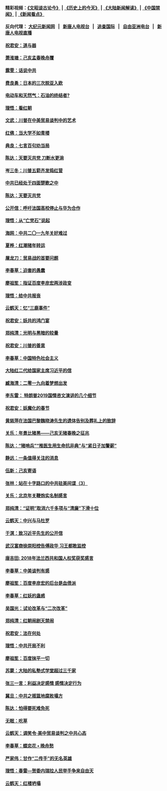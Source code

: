 #### 精彩视频：[《文昭谈古论今》](http://95.179.137.68/wenzhao) | [《历史上的今天》](http://95.179.137.68/today-in-history) | [《大陆新闻解读》](http://95.179.137.68/ntdtv-comedy) | [《中国禁闻》](http://95.179.137.68/ntdtv-news) | [《新闻看点》](http://95.179.137.68/news-insight) 

 #### 反向代理： [大纪元新闻网](http://95.179.137.68:10080/) &nbsp;&nbsp;|&nbsp;&nbsp; [新唐人电视台](http://95.179.137.68:8000/) &nbsp;&nbsp;|&nbsp;&nbsp; [追查国际](http://95.179.137.68:10010/) &nbsp;&nbsp;|&nbsp;&nbsp; [自由亚洲电台](http://95.179.137.68:9800/) &nbsp;&nbsp;|&nbsp;&nbsp; [新唐人电视直播](http://95.179.137.68/) 

#### [祝君安：道与器](../pages/nsc993/n11050653.md?t=02171237) 

#### [萧淮塘：己亥孟春晚舟覆](../pages/nsc993/n11050615.md?t=02171237) 

#### [露雯：话说中共](../pages/nsc993/n11050549.md?t=02171237) 

#### [费良勇：日本的三次脱亚入欧](../pages/nsc993/n11050067.md?t=02171237) 

#### [电动车和天然气：石油的终结者?](../pages/nsc993/n11047401.md?t=02171237) 

#### [理悟：看红朝](../pages/nsc993/n11047368.md?t=02171237) 

#### [文武：川普在中美贸易谈判中的艺术](../pages/nsc993/n11047216.md?t=02171237) 

#### [红佛：当大学不如青楼](../pages/nsc993/n11046910.md?t=02171237) 

#### [典良：七言百句劝当局](../pages/nsc993/n11046467.md?t=02171237) 

#### [陈达：天要灭共党 刀断水更淌](../pages/nsc993/n11045758.md?t=02171237) 

#### [岑三冬：川普五箭齐发捣红营](../pages/nsc993/n11045729.md?t=02171237) 

#### [中共已经处于四面楚歌之中](../pages/nsc993/n11044959.md?t=02171237) 

#### [陈达：天要灭共党](../pages/nsc993/n11043924.md?t=02171237) 

#### [公开信：呼吁法国高校停止与华为合作](../pages/nsc993/n11042967.md?t=02171237) 

#### [理悟：从“亡党石”说起](../pages/nsc993/n11042524.md?t=02171237) 

#### [海网：中共二〇一九年关好难过](../pages/nsc993/n11041415.md?t=02171237) 

#### [夏桦：红潮猪年转运](../pages/nsc993/n11041337.md?t=02171237) 

#### [屠龙刀：贸易战的首要问题](../pages/nsc993/n11040283.md?t=02171237) 

#### [李春草：迫害的愚蠢](../pages/nsc993/n11036601.md?t=02171237) 

#### [廖祖笙：指证百度李彦宏两涉政变](../pages/nsc993/n11036579.md?t=02171237) 

#### [理悟：给中共报丧](../pages/nsc993/n11036501.md?t=02171237) 

#### [云鹤天：忆“三鹿事件”](../pages/nsc993/n11036466.md?t=02171237) 

#### [祝君安：妖共的鸿门宴](../pages/nsc993/n11035387.md?t=02171237) 

#### [郑纯清：光明与黑暗的较量](../pages/nsc993/n11035337.md?t=02171237) 

#### [祝君安：川普的善意](../pages/nsc993/n11032077.md?t=02171237) 

#### [李春草：中国特色社会主义](../pages/nsc993/n11032132.md?t=02171237) 

#### [大陆红二代给国家主席习近平的信](../pages/nsc993/n11031995.md?t=02171237) 

#### [臧海清：二零一九向着梦想出发](../pages/nsc993/n11031959.md?t=02171237) 

#### [李东雷： 特朗普2019国情咨文演讲的几个细节](../pages/nsc993/n11031943.md?t=02171237) 

#### [祝君安：妖魔化的春节](../pages/nsc993/n11031747.md?t=02171237) 

#### [黄慈萍在法国巴黎魏晓涛先生的遗体告别及葬礼上的致辞](../pages/nsc993/n11031419.md?t=02171237) 

#### [关乐：年景比猪黑——己亥无猪春晚之征兆](../pages/nsc993/n11031494.md?t=02171237) 

#### [陈达：“猪哨兵”“推医生用生命抗非典”与“紧日子加警薪”](../pages/nsc993/n11027746.md?t=02171237) 

#### [静远：一条值得关注的消息](../pages/nsc993/n11024470.md?t=02171237) 

#### [伍新：己亥寄语](../pages/nsc993/n11024543.md?t=02171237) 

#### [张林：站在十字路口的中共驻美间谍（3）](../pages/nsc993/n11023043.md?t=02171237) 

#### [关乐：北京年关鞭炮实名制感言](../pages/nsc993/n11022630.md?t=02171237) 

#### [郑纯清：“证明”取消六千多项与“清廉”下滑十位](../pages/nsc993/n11022638.md?t=02171237) 

#### [云鹤天：中兴与马杜罗](../pages/nsc993/n11022620.md?t=02171237) 

#### [于溟：致习近平先生的公开信](../pages/nsc993/n11022593.md?t=02171237) 

#### [武汉富商徐崇阳控告傅政华 习王都敢监控](../pages/nsc993/n11022212.md?t=02171237) 

#### [唐吉田: 2018年法兰西共和国人权奖获奖感言](../pages/nsc993/n11021537.md?t=02171237) 

#### [李春草：中美谈判有感](../pages/nsc993/n11019776.md?t=02171237) 

#### [廖祖笙：百度李彦宏的后台是血债派](../pages/nsc993/n11019767.md?t=02171237) 

#### [李春草：红妖的蛊惑](../pages/nsc993/n11017095.md?t=02171237) 

#### [吴国光：试论改革与“二次改革”](../pages/nsc993/n11017055.md?t=02171237) 

#### [郑纯清：红朝闹剧天禁闹](../pages/nsc993/n11017030.md?t=02171237) 

#### [祝君安：法在何处](../pages/nsc993/n11017021.md?t=02171237) 

#### [理悟：中共开局不利](../pages/nsc993/n11016938.md?t=02171237) 

#### [廖祖笙：百度抹平一切](../pages/nsc993/n11014925.md?t=02171237) 

#### [苏蒙：大陆的私塾式学堂超过三千家](../pages/nsc993/n11014334.md?t=02171237) 

#### [张三一言：利益决定感情 感情决定行为](../pages/nsc993/n11012463.md?t=02171237) 

#### [冀旦：中共之摇篮地腐败塌方](../pages/nsc993/n11009533.md?t=02171237) 

#### [陈达：怕得要死难免死](../pages/nsc993/n11009520.md?t=02171237) 

#### [无眠：吃草](../pages/nsc993/n11007940.md?t=02171237) 

#### [云鹤天：调笑令‧美中贸易谈判之中共心态](../pages/nsc993/n11007670.md?t=02171237) 

#### [李春草：蝶恋花  •  晚舟愁](../pages/nsc993/n11006605.md?t=02171237) 

#### [严家伟：甘作“二传手”的无名英雄](../pages/nsc993/n11005340.md?t=02171237) 

#### [理悟：春雷—贺委内瑞拉人民举手争来自由天](../pages/nsc993/n11005334.md?t=02171237) 

#### [云鹤天：红楼坍塌](../pages/nsc993/n11005318.md?t=02171237) 

